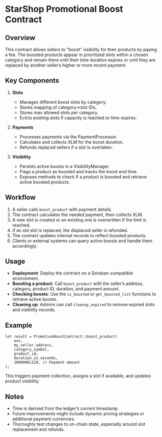 # StarShop Promotional Boost Contract

## Overview
This contract allows sellers to “boost” visibility for their products by paying a fee. The boosted products appear in prioritized slots within a chosen category and remain there until their time duration expires or until they are replaced by another seller’s higher or more recent payment.

## Key Components
1. **Slots**  
   - Manages different boost slots by category.  
   - Stores mapping of category→slot IDs.  
   - Stores max allowed slots per category.  
   - Evicts existing slots if capacity is reached or time expires.

2. **Payments**  
   - Processes payments via the PaymentProcessor.  
   - Calculates and collects XLM for the boost duration.  
   - Refunds replaced sellers if a slot is overtaken.

3. **Visibility**  
   - Persists active boosts in a VisibilityManager.  
   - Flags a product as boosted and tracks the boost end time.  
   - Exposes methods to check if a product is boosted and retrieve active boosted products.

## Workflow
1. A seller calls `boost_product` with payment details.  
2. The contract calculates the needed payment, then collects XLM.  
3. A new slot is created or an existing one is overwritten if the limit is reached.  
4. If an old slot is replaced, the displaced seller is refunded.  
5. The contract updates internal records to reflect boosted products.  
6. Clients or external systems can query active boosts and handle them accordingly.

## Usage
- **Deployment**: Deploy the contract on a Soroban-compatible environment.  
- **Boosting a product**: Call `boost_product` with the seller’s address, category, product ID, duration, and payment amount.  
- **Checking boosts**: Use the `is_boosted` or `get_boosted_list` functions to retrieve active boosts.  
- **Cleaning up**: Admins can call `cleanup_expired` to remove expired slots and visibility records.

## Example
```
let result = PromotionBoostContract::boost_product(
    env,
    my_seller_address,
    category_symbol,
    product_id,
    duration_in_seconds,
    1000000i128, // Payment amount
);
```
This triggers payment collection, assigns a slot if available, and updates product visibility.

## Notes
- Time is derived from the ledger’s current timestamp.  
- Future improvements might include dynamic pricing strategies or additional payment currencies.  
- Thoroughly test changes to on-chain state, especially around slot replacement and refunds.

